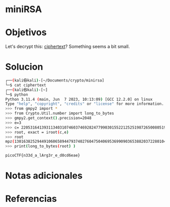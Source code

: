 # miniRSA
# Objetivos
Let's decrypt this: [ciphertext](https://jupiter.challenges.picoctf.org/static/eb5e6df8e14c52873cf88c582a1a4008/ciphertext)? Something seems a bit small.
# Solucion
```bash
┌──(kali㉿kali)-[~/Documents/crypto/minirsa]
└─$ cat ciphertext 
┌──(kali㉿kali)-[~]
└─$ python
Python 3.11.4 (main, Jun  7 2023, 10:13:09) [GCC 12.2.0] on linux
Type "help", "copyright", "credits" or "license" for more information.
>>> from gmpy2 import *
>>> from Crypto.Util.number import long_to_bytes
>>> gmpy2.get_context().precision=2048
>>> e=3
>>> c= 2205316413931134031074603746928247799030155221252519872650080519263755075355825243327515211479747536697517688468095325517209911688684309894900992899707504087647575997847717180766377832435022794675332132906451858990782325436498952049751141
>>> root, exact = iroot(c,e)
>>> root
mpz(13016382529449106065894479374027604750406953699090365388203722801043052339225981)
>>> print(long_to_bytes(root) )

picoCTF{n33d_a_lArg3r_e_d0cd6eae}
```

# Notas adicionales

# Referencias
